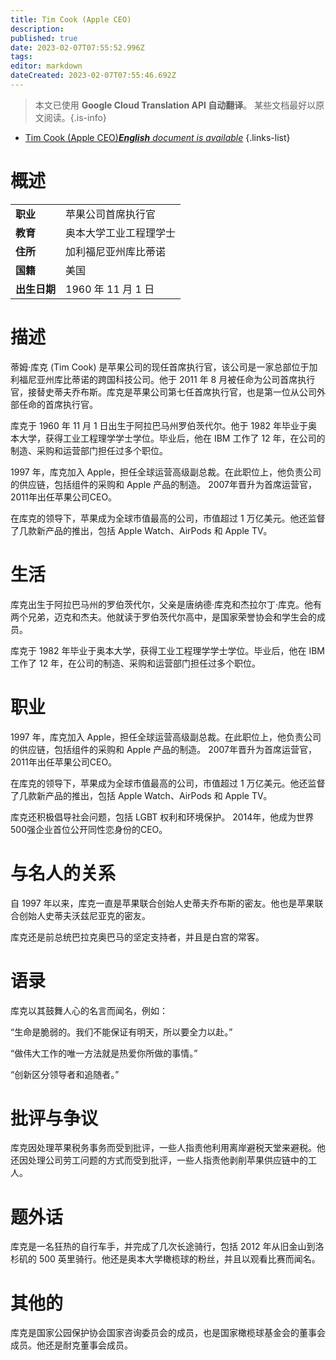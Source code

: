 ```yaml
---
title: Tim Cook (Apple CEO)
description: 
published: true
date: 2023-02-07T07:55:52.996Z
tags: 
editor: markdown
dateCreated: 2023-02-07T07:55:46.692Z
---
```


> 本文已使用 **Google Cloud Translation API 自动翻译**。
某些文档最好以原文阅读。{.is-info}



- [Tim Cook (Apple CEO)***English** document is available*](/en/Knowledge-base/Dictionary/Person/tim-cook-apple-ceo)
{.links-list}


# 概述

| | |
|--|--|
| **职业** |苹果公司首席执行官|
| **教育** |奥本大学工业工程理学士 |
| **住所** |加利福尼亚州库比蒂诺 |
| **国籍** |美国 |
| **出生日期** | 1960 年 11 月 1 日 |

# 描述

蒂姆·库克 (Tim Cook) 是苹果公司的现任首席执行官，该公司是一家总部位于加利福尼亚州库比蒂诺的跨国科技公司。他于 2011 年 8 月被任命为公司首席执行官，接替史蒂夫乔布斯。库克是苹果公司第七任首席执行官，也是第一位从公司外部任命的首席执行官。

库克于 1960 年 11 月 1 日出生于阿拉巴马州罗伯茨代尔。他于 1982 年毕业于奥本大学，获得工业工程理学学士学位。毕业后，他在 IBM 工作了 12 年，在公司的制造、采购和运营部门担任过多个职位。

1997 年，库克加入 Apple，担任全球运营高级副总裁。在此职位上，他负责公司的供应链，包括组件的采购和 Apple 产品的制造。 2007年晋升为首席运营官，2011年出任苹果公司CEO。

在库克的领导下，苹果成为全球市值最高的公司，市值超过 1 万亿美元。他还监督了几款新产品的推出，包括 Apple Watch、AirPods 和 Apple TV。

# 生活

库克出生于阿拉巴马州的罗伯茨代尔，父亲是唐纳德·库克和杰拉尔丁·库克。他有两个兄弟，迈克和杰夫。他就读于罗伯茨代尔高中，是国家荣誉协会和学生会的成员。

库克于 1982 年毕业于奥本大学，获得工业工程理学学士学位。毕业后，他在 IBM 工作了 12 年，在公司的制造、采购和运营部门担任过多个职位。

# 职业

1997 年，库克加入 Apple，担任全球运营高级副总裁。在此职位上，他负责公司的供应链，包括组件的采购和 Apple 产品的制造。 2007年晋升为首席运营官，2011年出任苹果公司CEO。

在库克的领导下，苹果成为全球市值最高的公司，市值超过 1 万亿美元。他还监督了几款新产品的推出，包括 Apple Watch、AirPods 和 Apple TV。

库克还积极倡导社会问题，包括 LGBT 权利和环境保护。 2014年，他成为世界500强企业首位公开同性恋身份的CEO。

# 与名人的关系

自 1997 年以来，库克一直是苹果联合创始人史蒂夫乔布斯的密友。他也是苹果联合创始人史蒂夫沃兹尼亚克的密友。

库克还是前总统巴拉克奥巴马的坚定支持者，并且是白宫的常客。

# 语录

库克以其鼓舞人心的名言而闻名，例如：

“生命是脆弱的。我们不能保证有明天，所以要全力以赴。”

“做伟大工作的唯一方法就是热爱你所做的事情。”

“创新区分领导者和追随者。”

# 批评与争议

库克因处理苹果税务事务而受到批评，一些人指责他利用离岸避税天堂来避税。他还因处理公司劳工问题的方式而受到批评，一些人指责他剥削苹果供应链中的工人。

# 题外话

库克是一名狂热的自行车手，并完成了几次长途骑行，包括 2012 年从旧金山到洛杉矶的 500 英里骑行。他还是奥本大学橄榄球的粉丝，并且以观看比赛而闻名。

# 其他的

库克是国家公园保护协会国家咨询委员会的成员，也是国家橄榄球基金会的董事会成员。他还是耐克董事会成员。
